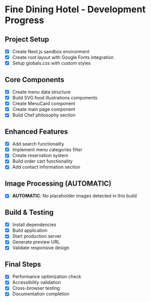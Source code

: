 # Fine Dining Hotel - Development Progress

## Project Setup
- [x] Create Next.js sandbox environment
- [x] Create root layout with Google Fonts integration
- [x] Setup globals.css with custom styles

## Core Components
- [x] Create menu data structure
- [x] Build SVG food illustrations components
- [x] Create MenuCard component
- [x] Create main page component
- [x] Build Chef philosophy section

## Enhanced Features
- [x] Add search functionality
- [x] Implement menu categories filter
- [x] Create reservation system
- [x] Build order cart functionality
- [x] Add contact information section

## Image Processing (AUTOMATIC)
- [x] **AUTOMATIC**: No placeholder images detected in this build

## Build & Testing
- [x] Install dependencies
- [x] Build application
- [x] Start production server
- [x] Generate preview URL
- [x] Validate responsive design

## Final Steps
- [x] Performance optimization check
- [x] Accessibility validation
- [x] Cross-browser testing
- [x] Documentation completion